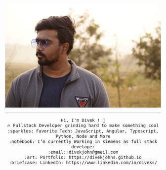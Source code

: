 <img src="./_DSC0287.jpg"/>
 <hr></hr>
<p align="center">
  <samp>
    Hi, I'm Divek ! 👋 <br>
    🔥 Fullstack Developer grinding hard to make something cool  <br>
    :sparkles: Favorite Tech: JavaScript, Angular, Typescript, Python, Node and More <br>
    :notebook: I’m currently Working in siemens as full stack developer <br>
    :email:	divekjohn@gmail.com <br>
    :art: Portfolio: https://divekjohns.github.io <br>
    :briefcase: LinkedIn: https://www.linkedin.com/in/diveks/ <br>
  </samp>
</p>
